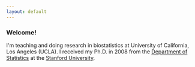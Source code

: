 ```yaml
---
layout: default
---
```


### Welcome!

I'm teaching and doing research in biostatistics at University of California, Los Angeles (UCLA). I received my Ph.D. in 2008 from the [Department of Statistics](https://statistics.stanford.edu) at the [Stanford University](http://stanford.edu).

